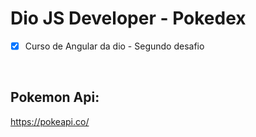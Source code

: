 # Dio JS Developer - Pokedex

 - [x] Curso de Angular da dio - Segundo desafio
<br>

## Pokemon Api: 
  https://pokeapi.co/
